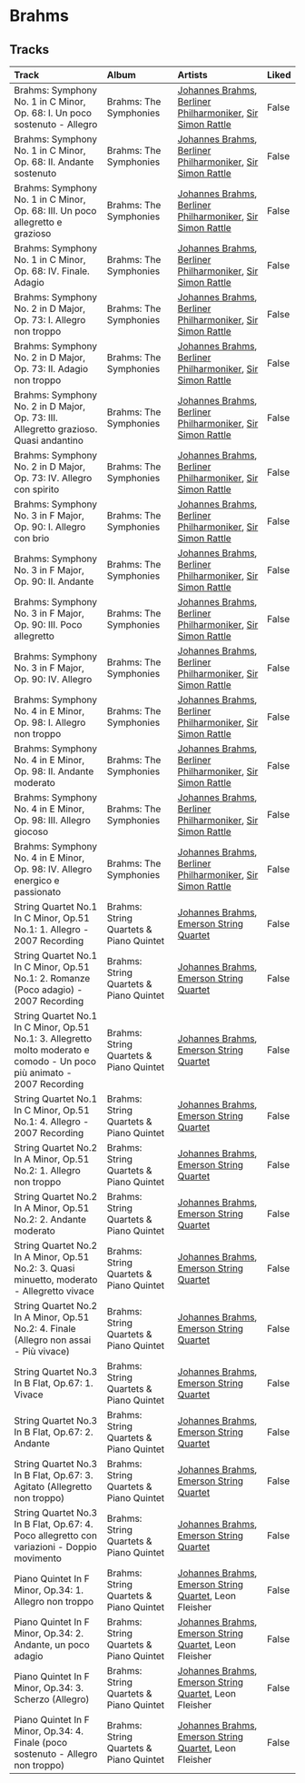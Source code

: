 # Brahms

## Tracks

| Track                                                                                                                    | Album                                   | Artists                                                                                                                                                                | Liked   |
|:-------------------------------------------------------------------------------------------------------------------------|:----------------------------------------|:-----------------------------------------------------------------------------------------------------------------------------------------------------------------------|:--------|
| Brahms: Symphony No. 1 in C Minor, Op. 68: I. Un poco sostenuto - Allegro                                                | Brahms: The Symphonies                  | [Johannes Brahms](../artists/johannes_brahms.md), [Berliner Philharmoniker](../artists/berliner_philharmoniker.md), [Sir Simon Rattle](../artists/sir_simon_rattle.md) | False   |
| Brahms: Symphony No. 1 in C Minor, Op. 68: II. Andante sostenuto                                                         | Brahms: The Symphonies                  | [Johannes Brahms](../artists/johannes_brahms.md), [Berliner Philharmoniker](../artists/berliner_philharmoniker.md), [Sir Simon Rattle](../artists/sir_simon_rattle.md) | False   |
| Brahms: Symphony No. 1 in C Minor, Op. 68: III. Un poco allegretto e grazioso                                            | Brahms: The Symphonies                  | [Johannes Brahms](../artists/johannes_brahms.md), [Berliner Philharmoniker](../artists/berliner_philharmoniker.md), [Sir Simon Rattle](../artists/sir_simon_rattle.md) | False   |
| Brahms: Symphony No. 1 in C Minor, Op. 68: IV. Finale. Adagio                                                            | Brahms: The Symphonies                  | [Johannes Brahms](../artists/johannes_brahms.md), [Berliner Philharmoniker](../artists/berliner_philharmoniker.md), [Sir Simon Rattle](../artists/sir_simon_rattle.md) | False   |
| Brahms: Symphony No. 2 in D Major, Op. 73: I. Allegro non troppo                                                         | Brahms: The Symphonies                  | [Johannes Brahms](../artists/johannes_brahms.md), [Berliner Philharmoniker](../artists/berliner_philharmoniker.md), [Sir Simon Rattle](../artists/sir_simon_rattle.md) | False   |
| Brahms: Symphony No. 2 in D Major, Op. 73: II. Adagio non troppo                                                         | Brahms: The Symphonies                  | [Johannes Brahms](../artists/johannes_brahms.md), [Berliner Philharmoniker](../artists/berliner_philharmoniker.md), [Sir Simon Rattle](../artists/sir_simon_rattle.md) | False   |
| Brahms: Symphony No. 2 in D Major, Op. 73: III. Allegretto grazioso. Quasi andantino                                     | Brahms: The Symphonies                  | [Johannes Brahms](../artists/johannes_brahms.md), [Berliner Philharmoniker](../artists/berliner_philharmoniker.md), [Sir Simon Rattle](../artists/sir_simon_rattle.md) | False   |
| Brahms: Symphony No. 2 in D Major, Op. 73: IV. Allegro con spirito                                                       | Brahms: The Symphonies                  | [Johannes Brahms](../artists/johannes_brahms.md), [Berliner Philharmoniker](../artists/berliner_philharmoniker.md), [Sir Simon Rattle](../artists/sir_simon_rattle.md) | False   |
| Brahms: Symphony No. 3 in F Major, Op. 90: I. Allegro con brio                                                           | Brahms: The Symphonies                  | [Johannes Brahms](../artists/johannes_brahms.md), [Berliner Philharmoniker](../artists/berliner_philharmoniker.md), [Sir Simon Rattle](../artists/sir_simon_rattle.md) | False   |
| Brahms: Symphony No. 3 in F Major, Op. 90: II. Andante                                                                   | Brahms: The Symphonies                  | [Johannes Brahms](../artists/johannes_brahms.md), [Berliner Philharmoniker](../artists/berliner_philharmoniker.md), [Sir Simon Rattle](../artists/sir_simon_rattle.md) | False   |
| Brahms: Symphony No. 3 in F Major, Op. 90: III. Poco allegretto                                                          | Brahms: The Symphonies                  | [Johannes Brahms](../artists/johannes_brahms.md), [Berliner Philharmoniker](../artists/berliner_philharmoniker.md), [Sir Simon Rattle](../artists/sir_simon_rattle.md) | False   |
| Brahms: Symphony No. 3 in F Major, Op. 90: IV. Allegro                                                                   | Brahms: The Symphonies                  | [Johannes Brahms](../artists/johannes_brahms.md), [Berliner Philharmoniker](../artists/berliner_philharmoniker.md), [Sir Simon Rattle](../artists/sir_simon_rattle.md) | False   |
| Brahms: Symphony No. 4 in E Minor, Op. 98: I. Allegro non troppo                                                         | Brahms: The Symphonies                  | [Johannes Brahms](../artists/johannes_brahms.md), [Berliner Philharmoniker](../artists/berliner_philharmoniker.md), [Sir Simon Rattle](../artists/sir_simon_rattle.md) | False   |
| Brahms: Symphony No. 4 in E Minor, Op. 98: II. Andante moderato                                                          | Brahms: The Symphonies                  | [Johannes Brahms](../artists/johannes_brahms.md), [Berliner Philharmoniker](../artists/berliner_philharmoniker.md), [Sir Simon Rattle](../artists/sir_simon_rattle.md) | False   |
| Brahms: Symphony No. 4 in E Minor, Op. 98: III. Allegro giocoso                                                          | Brahms: The Symphonies                  | [Johannes Brahms](../artists/johannes_brahms.md), [Berliner Philharmoniker](../artists/berliner_philharmoniker.md), [Sir Simon Rattle](../artists/sir_simon_rattle.md) | False   |
| Brahms: Symphony No. 4 in E Minor, Op. 98: IV. Allegro energico e passionato                                             | Brahms: The Symphonies                  | [Johannes Brahms](../artists/johannes_brahms.md), [Berliner Philharmoniker](../artists/berliner_philharmoniker.md), [Sir Simon Rattle](../artists/sir_simon_rattle.md) | False   |
| String Quartet No.1 In C Minor, Op.51 No.1: 1. Allegro - 2007 Recording                                                  | Brahms: String Quartets & Piano Quintet | [Johannes Brahms](../artists/johannes_brahms.md), [Emerson String Quartet](../artists/emerson_string_quartet.md)                                                       | False   |
| String Quartet No.1 In C Minor, Op.51 No.1: 2. Romanze (Poco adagio) - 2007 Recording                                    | Brahms: String Quartets & Piano Quintet | [Johannes Brahms](../artists/johannes_brahms.md), [Emerson String Quartet](../artists/emerson_string_quartet.md)                                                       | False   |
| String Quartet No.1 In C Minor, Op.51 No.1: 3. Allegretto molto moderato e comodo - Un poco più animato - 2007 Recording | Brahms: String Quartets & Piano Quintet | [Johannes Brahms](../artists/johannes_brahms.md), [Emerson String Quartet](../artists/emerson_string_quartet.md)                                                       | False   |
| String Quartet No.1 In C Minor, Op.51 No.1: 4. Allegro - 2007 Recording                                                  | Brahms: String Quartets & Piano Quintet | [Johannes Brahms](../artists/johannes_brahms.md), [Emerson String Quartet](../artists/emerson_string_quartet.md)                                                       | False   |
| String Quartet No.2 In A Minor, Op.51 No.2: 1. Allegro non troppo                                                        | Brahms: String Quartets & Piano Quintet | [Johannes Brahms](../artists/johannes_brahms.md), [Emerson String Quartet](../artists/emerson_string_quartet.md)                                                       | False   |
| String Quartet No.2 In A Minor, Op.51 No.2: 2. Andante moderato                                                          | Brahms: String Quartets & Piano Quintet | [Johannes Brahms](../artists/johannes_brahms.md), [Emerson String Quartet](../artists/emerson_string_quartet.md)                                                       | False   |
| String Quartet No.2 In A Minor, Op.51 No.2: 3. Quasi minuetto, moderato - Allegretto vivace                              | Brahms: String Quartets & Piano Quintet | [Johannes Brahms](../artists/johannes_brahms.md), [Emerson String Quartet](../artists/emerson_string_quartet.md)                                                       | False   |
| String Quartet No.2 In A Minor, Op.51 No.2: 4. Finale (Allegro non assai - Più vivace)                                   | Brahms: String Quartets & Piano Quintet | [Johannes Brahms](../artists/johannes_brahms.md), [Emerson String Quartet](../artists/emerson_string_quartet.md)                                                       | False   |
| String Quartet No.3 In B Flat, Op.67: 1. Vivace                                                                          | Brahms: String Quartets & Piano Quintet | [Johannes Brahms](../artists/johannes_brahms.md), [Emerson String Quartet](../artists/emerson_string_quartet.md)                                                       | False   |
| String Quartet No.3 In B Flat, Op.67: 2. Andante                                                                         | Brahms: String Quartets & Piano Quintet | [Johannes Brahms](../artists/johannes_brahms.md), [Emerson String Quartet](../artists/emerson_string_quartet.md)                                                       | False   |
| String Quartet No.3 In B Flat, Op.67: 3. Agitato (Allegretto non troppo)                                                 | Brahms: String Quartets & Piano Quintet | [Johannes Brahms](../artists/johannes_brahms.md), [Emerson String Quartet](../artists/emerson_string_quartet.md)                                                       | False   |
| String Quartet No.3 In B Flat, Op.67: 4. Poco allegretto con variazioni - Doppio movimento                               | Brahms: String Quartets & Piano Quintet | [Johannes Brahms](../artists/johannes_brahms.md), [Emerson String Quartet](../artists/emerson_string_quartet.md)                                                       | False   |
| Piano Quintet In F Minor, Op.34: 1. Allegro non troppo                                                                   | Brahms: String Quartets & Piano Quintet | [Johannes Brahms](../artists/johannes_brahms.md), [Emerson String Quartet](../artists/emerson_string_quartet.md), Leon Fleisher                                        | False   |
| Piano Quintet In F Minor, Op.34: 2. Andante, un poco adagio                                                              | Brahms: String Quartets & Piano Quintet | [Johannes Brahms](../artists/johannes_brahms.md), [Emerson String Quartet](../artists/emerson_string_quartet.md), Leon Fleisher                                        | False   |
| Piano Quintet In F Minor, Op.34: 3. Scherzo (Allegro)                                                                    | Brahms: String Quartets & Piano Quintet | [Johannes Brahms](../artists/johannes_brahms.md), [Emerson String Quartet](../artists/emerson_string_quartet.md), Leon Fleisher                                        | False   |
| Piano Quintet In F Minor, Op.34: 4. Finale (poco sostenuto - Allegro non troppo)                                         | Brahms: String Quartets & Piano Quintet | [Johannes Brahms](../artists/johannes_brahms.md), [Emerson String Quartet](../artists/emerson_string_quartet.md), Leon Fleisher                                        | False   |